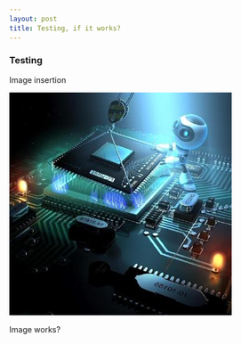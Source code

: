 ```yaml
---
layout: post
title: Testing, if it works?
---
```

### Testing
Image insertion

![](/images/robo.png)

Image works?
